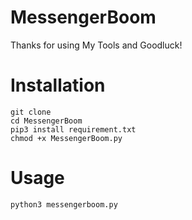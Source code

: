 # MessengerBoom
 Thanks for using My Tools and Goodluck!
# Installation

	git clone
	cd MessengerBoom
	pip3 install requirement.txt
	chmod +x MessengerBoom.py

# Usage

	python3 messengerboom.py
